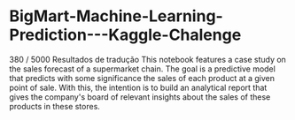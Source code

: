 # BigMart-Machine-Learning-Prediction---Kaggle-Chalenge
380 / 5000 Resultados de tradução This notebook features a case study on the sales forecast of a supermarket chain. The goal is a predictive model that predicts with some significance the sales of each product at a given point of sale. With this, the intention is to build an analytical report that gives the company's board of relevant insights about the sales of these products in these stores.
